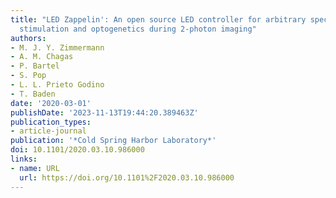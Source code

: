 ```yaml
---
title: "LED Zappelin': An open source LED controller for arbitrary spectrum visual
  stimulation and optogenetics during 2-photon imaging"
authors:
- M. J. Y. Zimmermann
- A. M. Chagas
- P. Bartel
- S. Pop
- L. L. Prieto Godino
- T. Baden
date: '2020-03-01'
publishDate: '2023-11-13T19:44:20.389463Z'
publication_types:
- article-journal
publication: '*Cold Spring Harbor Laboratory*'
doi: 10.1101/2020.03.10.986000
links:
- name: URL
  url: https://doi.org/10.1101%2F2020.03.10.986000
---
```

